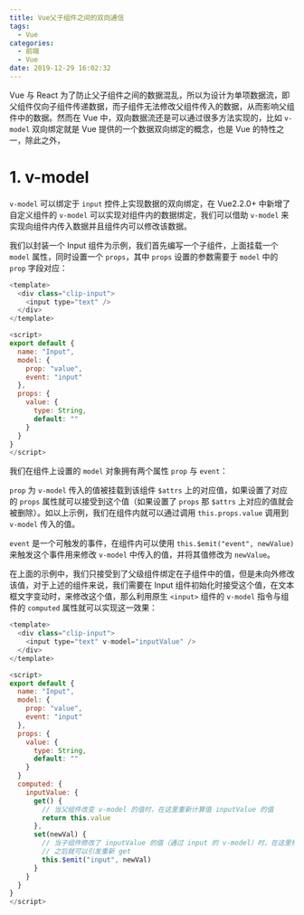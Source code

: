 ```yaml
---
title: Vue父子组件之间的双向通信
tags:
  - Vue
categories:
  - 前端
  - Vue
date: 2019-12-29 16:02:32
---
```


Vue 与 React 为了防止父子组件之间的数据混乱，所以为设计为单项数据流，即父组件仅向子组件传递数据，而子组件无法修改父组件传入的数据，从而影响父组件中的数据。然而在 Vue 中，双向数据流还是可以通过很多方法实现的，比如 `v-model` 双向绑定就是 Vue 提供的一个数据双向绑定的概念，也是 Vue 的特性之一，除此之外，

# 1. v-model

`v-model` 可以绑定于 `input` 控件上实现数据的双向绑定，在 Vue2.2.0+ 中新增了自定义组件的 `v-model` 可以实现对组件内的数据绑定，我们可以借助 `v-model` 来实现向组件内传入数据并且组件内可以修改该数据。

我们以封装一个 Input 组件为示例，我们首先编写一个子组件，上面挂载一个 `model` 属性，同时设置一个 `props`，其中 `props` 设置的参数需要于 `model` 中的 `prop` 字段对应：

```js
<template>
  <div class="clip-input">
    <input type="text" />
  </div>
</template>

<script>
export default {
  name: "Input",
  model: {
    prop: "value",
    event: "input"
  },
  props: {
    value: {
      type: String,
      default: ""
    }
  }
}
</script>
```

我们在组件上设置的 `model` 对象拥有两个属性 `prop` 与 `event`：

`prop` 为 `v-model` 传入的值被挂载到该组件 `$attrs` 上的对应值，如果设置了对应的 `props` 属性就可以接受到这个值（如果设置了 `props` 那 `$attrs` 上对应的值就会被删除）。如以上示例，我们在组件内就可以通过调用 `this.props.value` 调用到 `v-model` 传入的值。

`event` 是一个可触发的事件，在组件内可以使用 `this.$emit("event", newValue)` 来触发这个事件用来修改 `v-model` 中传入的值，并将其值修改为 `newValue`。

在上面的示例中，我们只接受到了父级组件绑定在子组件中的值，但是未向外修改该值，对于上述的组件来说，我们需要在 Input 组件初始化时接受这个值，在文本框文字变动时，来修改这个值，那么利用原生 `<input>` 组件的 `v-model` 指令与组件的 `computed` 属性就可以实现这一效果：

```js
<template>
  <div class="clip-input">
    <input type="text" v-model="inputValue" />
  </div>
</template>

<script>
export default {
  name: "Input",
  model: {
    prop: "value",
    event: "input"
  },
  props: {
    value: {
      type: String,
      default: ""
    }
  }
  computed: {
    inputValue: {
      get() {
        // 当父组件改变 v-model 的值时，在这里重新计算值 inputValue 的值
        return this.value
      },
      set(newVal) {
        // 当子组件修改了 inputValue 的值（通过 input 的 v-model）时，在这里修改父组件绑定的值
        // 之后就可以引发重新 get
        this.$emit("input", newVal)
      }
    }
  }
}
</script>
```

